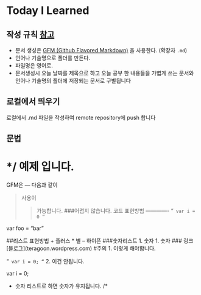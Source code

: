 # Today I Learned


## 작성 규칙 [참고](https://medium.com/@dldnjswo19/til-%EC%8B%9C%EC%9E%91%ED%95%98%EA%B8%B0-e293a4a2253c)
- 문서 생성은 [GFM (Github Flavored Markdown)](https://help.github.com/articles/github-flavored-markdown/) 을 사용한다. (확장자 `.md`)
- 언어나 기술명으로 폴더를 만든다.
- 파일명은 영어로.
- 문서생성시 오늘 날짜를 제목으로 하고 오늘 공부 한 내용들을 가볍게 쓰는 문서와 언어나 기술명의 폴더에 저장되는 문서로 구별됩니다

## 로컬에서 띄우기
로컬에서 .md 파일을 작성하여 remote repository에 push 합니다

## 문법

*/ 예제 입니다.
============
GFM은
—
다음과
같이
>사용이
>>가능합니다.
>###어렵지 않습니다.
코드 표현방법
————-
“`
var i = 0
“`

var foo = “bar”
<html> </html>
##리스트 표현방법
+ 플러스
* 별
– 하이픈
###숫자리스트
1. 숫자
1. 숫자
### 링크
[블로그](teragoon.wordpress.com)
#주의
1. 이렇게 해야합니다.

“`
var i = 0;
“`
2. 이건 안됩니다.

var i = 0;
* 숫자 리스트로 하면 숫자가 유지됩니다.
/*
